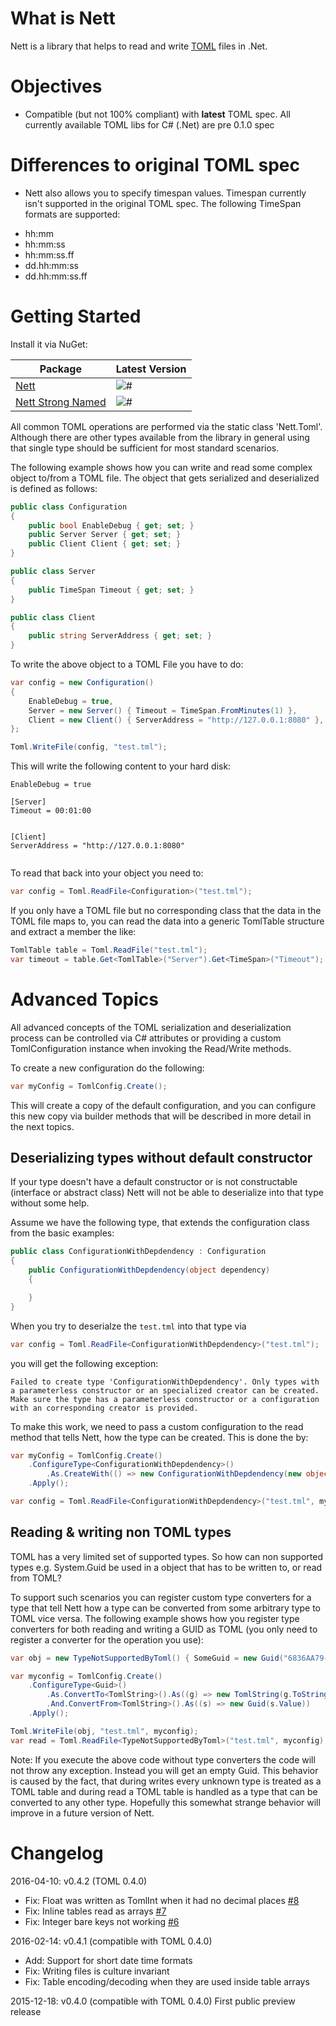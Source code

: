 # What is Nett
Nett is a library that helps to read and write [TOML](https://github.com/toml-lang/toml) files in .Net.

# Objectives
+ Compatible (but not 100% compliant) with **latest** TOML spec. All currently available TOML libs for C# (.Net) are pre 0.1.0 spec

# Differences to original TOML spec
* Nett also allows you to specify timespan values. Timespan currently isn't supported in the original
TOML spec. The following TimeSpan formats are supported:

+ hh:mm
+ hh:mm:ss
+ hh:mm:ss.ff
+ dd.hh:mm:ss
+ dd.hh:mm:ss.ff

# Getting Started

Install it via NuGet:

|Package | Latest Version |
|--------|------|
|[Nett](https://www.nuget.org/packages/Nett/)| ![#](https://img.shields.io/nuget/v/Nett.svg)|
|[Nett Strong Named](https://www.nuget.org/packages/Nett.StrongNamed/)| ![#](https://img.shields.io/nuget/v/Nett.StrongNamed.svg)|

All common TOML operations are performed via the static class 'Nett.Toml'. Although there are other
types available from the library in general using that single type should be sufficient
for most standard scenarios.

The following example shows how you can write and read some complex object to/from a
TOML file. The object that gets serialized and deserialized is defined as follows:

```C#
public class Configuration
{
    public bool EnableDebug { get; set; }
    public Server Server { get; set; }
    public Client Client { get; set; }
}

public class Server
{
    public TimeSpan Timeout { get; set; }
}

public class Client
{
    public string ServerAddress { get; set; }
}
```

To write the above object to a TOML File you have to do:

```C#
var config = new Configuration()
{
    EnableDebug = true,
    Server = new Server() { Timeout = TimeSpan.FromMinutes(1) },
    Client = new Client() { ServerAddress = "http://127.0.0.1:8080" },
};

Toml.WriteFile(config, "test.tml");
```

This will write the following content to your hard disk:

```
EnableDebug = true

[Server]
Timeout = 00:01:00


[Client]
ServerAddress = "http://127.0.0.1:8080"


```

To read that back into your object you need to:

```C#
var config = Toml.ReadFile<Configuration>("test.tml");
```

If you only have a TOML file but no corresponding class that the data in the TOML file
maps to, you can read the data into a generic TomlTable structure and extract a member
the like:

```C#
TomlTable table = Toml.ReadFile("test.tml");
var timeout = table.Get<TomlTable>("Server").Get<TimeSpan>("Timeout");
```

# Advanced Topics
All advanced concepts of the TOML serialization and deserialization process can be controlled
via C# attributes or providing a custom TomlConfiguration instance when invoking the Read/Write
methods.

To create a new configuration do the following:
```C#
var myConfig = TomlConfig.Create();
```

This will create a copy of the default configuration, and you can configure this new copy
via builder methods that will be described in more detail in the next topics.

## Deserializing types without default constructor
If your type doesn't have a default constructor or is not constructable (interface or abstract
class) Nett will not be able to deserialize
into that type without some help.

Assume we have the following type, that extends the configuration class from the basic
examples:

```C#
public class ConfigurationWithDepdendency : Configuration
{
    public ConfigurationWithDepdendency(object dependency)
    {

    }
}
```

When you try to deserialze the `test.tml` into that type via

```C#
var config = Toml.ReadFile<ConfigurationWithDepdendency>("test.tml");
```

you will get the following exception:

`Failed to create type 'ConfigurationWithDepdendency'. Only types with a parameterless constructor or an
specialized creator can be created. Make sure the type has a parameterless constructor or a
configuration with an corresponding creator is provided.`

To make this work, we need to pass a custom configuration to the read method that tells Nett, how
the type can be created. This is done the by:

```C#
var myConfig = TomlConfig.Create()
    .ConfigureType<ConfigurationWithDepdendency>()
        .As.CreateWith(() => new ConfigurationWithDepdendency(new object()))
    .Apply();

var config = Toml.ReadFile<ConfigurationWithDepdendency>("test.tml", myConfig);
```

## Reading & writing non TOML types
TOML has a very limited set of supported types. So how can non supported types e.g.
System.Guid be used in a object that has to be written to, or read from TOML?

To support such scenarios you can register custom type converters for a type that
tell Nett how a type can be converted from some arbitrary type to TOML vice versa.
The following example shows how you register type converters for both reading and
writing a GUID as TOML (you only need to register a converter for the operation you
use):

```C#
var obj = new TypeNotSupportedByToml() { SomeGuid = new Guid("6836AA79-AC1C-4173-8C58-0DE1791C8606") };

var myconfig = TomlConfig.Create()
    .ConfigureType<Guid>()
        .As.ConvertTo<TomlString>().As((g) => new TomlString(g.ToString()))
        .And.ConvertFrom<TomlString>().As((s) => new Guid(s.Value))
    .Apply();

Toml.WriteFile(obj, "test.tml", myconfig);
var read = Toml.ReadFile<TypeNotSupportedByToml>("test.tml", myconfig);
```

Note: If you execute the above code without type converters the code will not throw any exception.
Instead you will get an empty Guid. This behavior is caused by the fact, that during writes every
unknown type is treated as a TOML table and during read a TOML table is handled as a type that
can be converted to any other type.
Hopefully this somewhat strange behavior will improve in a future version of Nett.

# Changelog
2016-04-10: v0.4.2 (TOML 0.4.0)
 
+ Fix: Float was written as TomlInt when it had no decimal places [#8](https://github.com/paiden/Nett/issues/8)
+ Fix: Inline tables read as arrays [#7](https://github.com/paiden/Nett/issues/7)
+ Fix: Integer bare keys not working [#6](https://github.com/paiden/Nett/issues/6)

2016-02-14: v0.4.1 (compatible with TOML 0.4.0)

+ Add: Support for short date time formats
+ Fix: Writing files is culture invariant
+ Fix: Table encoding/decoding when they are used inside table arrays

2015-12-18: v0.4.0 (compatible with TOML 0.4.0) First public preview release


